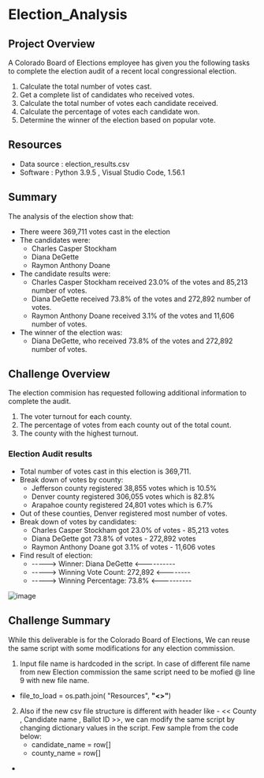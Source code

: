 # Election_Analysis

## Project Overview
A Colorado Board of Elections employee has given you the following tasks to complete the election audit of a recent local congressional election.

1. Calculate the total number of votes cast.
2. Get a complete list of candidates who received votes.
3. Calculate the total number of votes each candidate received.
4. Calculate the percentage of votes each candidate won.
5. Determine the winner of the election based on popular vote. 

## Resources
- Data source : election_results.csv
- Software : Python 3.9.5 , Visual Studio Code, 1.56.1

## Summary
The analysis of the election show that:
- There weere 369,711 votes cast in the election
- The candidates were:
  - Charles Casper Stockham
  - Diana DeGette
  - Raymon Anthony Doane
- The candidate results were: 
  - Charles Casper Stockham received 23.0% of the votes and 85,213 number of votes.
  - Diana DeGette received 73.8% of the votes and 272,892 number of votes.
  - Raymon Anthony Doane received 3.1% of the votes and 11,606 number of votes.
- The winner of the election was:
  - Diana DeGette, who received 73.8% of the votes and 272,892 number of votes.
  
  
## Challenge Overview
The election commision has requested following additional information to complete the audit.

1. The voter turnout for each county.
2. The percentage of votes from each county out of the total count.
3. The county with the highest turnout.

### Election Audit results
- Total number of votes cast in this election is 369,711.
- Break down of votes by county:
  - Jefferson county registered 38,855 votes which is 10.5%
  - Denver county registered 306,055 votes which is 82.8%
  - Arapahoe county registered 24,801 votes which is 6.7%
- Out of these counties, Denver registered most number of votes.
- Break down of votes by candidates:  
  - Charles Casper Stockham got 23.0% of votes - 85,213 votes
  - Diana DeGette got 73.8% of votes - 272,892 votes
  - Raymon Anthony Doane got 3.1% of votes - 11,606 votes
- Find result of election:
  - -----> Winner: Diana DeGette <----------
  - -----> Winning Vote Count: 272,892 <--------
  - -----> Winning Percentage: 73.8% <----------

![image](https://user-images.githubusercontent.com/83181834/118048284-e82d0a00-b330-11eb-8d39-51d3d4a787f5.png)


## Challenge Summary
While this deliverable is for the Colorado Board of Elections, We can reuse the same script with some modifications for any election commission.
1. Input file name is hardcoded in the script. In case of different file name from new Election commission the same script need to be mofied @ line 9 with new file name.
  - file_to_load = os.path.join( "Resources", **"<<new file name>>"**)
2. Also if the new csv file structure is different with header like - << County , Candidate name , Ballot ID >>, we can modify the same script by changing dictionary values in the script. Few sample from the code below:
   - candidate_name = row[<rowid>]
   - county_name = row[<rowid>]


  -  

